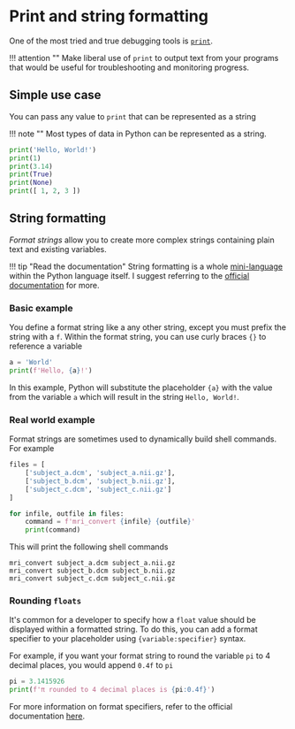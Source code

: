 # Print and string formatting

One of the most tried and true debugging tools is
[`print`](https://docs.python.org/3/library/functions.html#print).

!!! attention ""
    Make liberal use of `print` to output text from your programs that 
    would be useful for troubleshooting and monitoring progress.

## Simple use case

You can pass any value to `print` that can be represented as a string

!!! note ""
    Most types of data in Python can be represented as a string.

```python
print('Hello, World!')
print(1)
print(3.14)
print(True)
print(None)
print([ 1, 2, 3 ])
```

## String formatting

_Format strings_ allow you to create more complex strings containing plain text 
and existing variables.

!!! tip "Read the documentation"
    String formatting is a whole
    [mini-language](https://docs.python.org/3.4/library/string.html#format-specification-mini-language) 
    within the Python language itself. I suggest referring to the 
    [official documentation](https://docs.python.org/3.4/library/string.html#format-string-syntax) 
    for more.

### Basic example

You define a format string like a any other string, except you must prefix the 
string with a `f`. Within the format string, you can use curly braces `{}` 
to reference a variable

```python
a = 'World'
print(f'Hello, {a}!')
```

In this example, Python will substitute the placeholder `{a}` with the value 
from the variable `a` which will result in the string `Hello, World!`.

### Real world example

Format strings are sometimes used to dynamically build shell commands. For example

```python
files = [
    ['subject_a.dcm', 'subject_a.nii.gz'],
    ['subject_b.dcm', 'subject_b.nii.gz'],
    ['subject_c.dcm', 'subject_c.nii.gz']
]

for infile, outfile in files:
    command = f'mri_convert {infile} {outfile}'
    print(command)
```

This will print the following shell commands 

```text
mri_convert subject_a.dcm subject_a.nii.gz
mri_convert subject_b.dcm subject_b.nii.gz
mri_convert subject_c.dcm subject_c.nii.gz
```

### Rounding `floats`

It's common for a developer to specify how a `float` value should be displayed 
within a formatted string. To do this, you can add a format specifier to your 
placeholder using `{variable:specifier}` syntax.

For example, if you want your format string to round the variable `pi` to 4 
decimal places, you would append `0.4f` to `pi`

```python
pi = 3.1415926
print(f'π rounded to 4 decimal places is {pi:0.4f}')
```

For more information on format specifiers, refer to the official documentation 
[here](https://docs.python.org/3.4/library/string.html#format-specification-mini-language).

